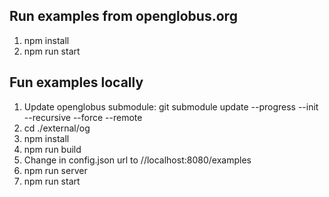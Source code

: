 
## Run examples from openglobus.org

1) npm install
2) npm run start

## Fun examples locally

1) Update openglobus submodule: git submodule update --progress --init --recursive --force --remote
2) cd ./external/og
3) npm install
4) npm run build
5) Change in config.json url to //localhost:8080/examples
6) npm run server
7) npm run start
